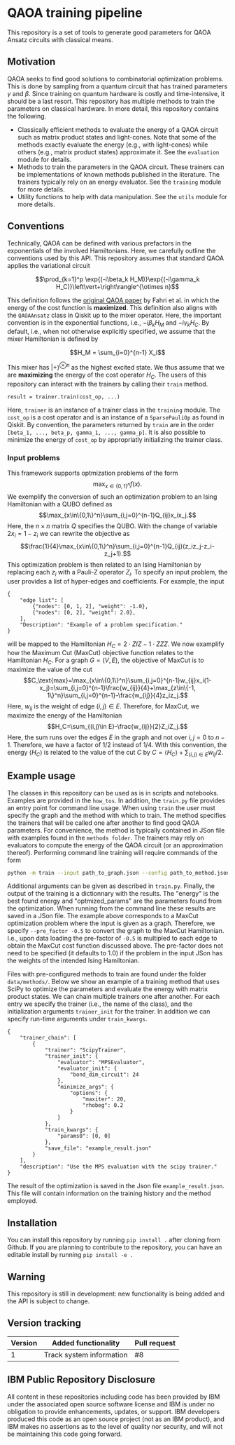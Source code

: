 # QAOA training pipeline
This repository is a set of tools to generate good parameters for QAOA Ansatz circuits with classical means.

## Motivation

QAOA seeks to find good solutions to combinatorial optimization problems.
This is done by sampling from a quantum circuit that has trained parameters $\gamma$ and $\beta$.
Since training on quantum hardware is costly and time-intensive, it should be a last resort.
This repository has multiple methods to train the parameters on classical hardware.
In more detail, this repository contains the following.

* Classically efficient methods to evaluate the energy of a QAOA circuit such as matrix product states and light-cones. Note that some of the methods exactly evaluate the energy (e.g., with light-cones) while others (e.g., matrix product states) approximate it.
  See the `evaluation` module for details.
* Methods to train the parameters in the QAOA circuit. These trainers can be implementations of
  known methods published in the literature. The trainers typically rely on an energy evaluator.
  See the `training` module for more details.
* Utility functions to help with data manipulation.
  See the `utils` module for more details.

## Conventions

Technically, QAOA can be defined with various prefactors in the exponentials of the involved Hamiltonians.
Here, we carefully outline the conventions used by this API.
This repository assumes that standard QAOA applies the variational circuit

$$\prod_{k=1}^p \exp{(-i\beta_k H_M)}\exp{(-i\gamma_k H_C)}\left\vert+\right\rangle^{\otimes n}$$
    
This definition follows the [original QAOA paper](https://arxiv.org/pdf/1411.4028) by Fahri et al. in which the energy of the cost function is **maximized**.
This definition also aligns with the `QAOAAnsatz` class in Qiskit up to the mixer operator.
Here, the important convention is in the exponential functions, i.e., $-i\beta_k H_M$ and $-i\gamma_k H_C$.
By default, i.e., when not otherwise explicitly specified, we assume that the mixer Hamiltonian is defined by

$$H_M = \sum_{i=0}^{n-1} X_i$$
    
This mixer has $\left\vert+\right\rangle^{\otimes n}$ as the highest excited state.
We thus assume that we are **maximizing** the energy of the cost operator $H_C$.
The users of this repository can interact with the trainers by calling their `train` method.
```
result = trainer.train(cost_op, ...)
```
Here, `trainer` is an instance of a trainer class in the `training` module.
The `cost_op` is a cost operator and is an instance of a `SparsePauliOp` as found in Qiskit.
By convention, the parameters returned by `train` are in the order `[beta_1, ..., beta_p, gamma_1, ..., gamma_p]`.
It is also possible to minimize the energy of `cost_op` by appropriatly initializing the trainer class.

### Input problems

This framework supports optmization problems of the form
$$\max_{x\in\{0,1\}^n}f(x).$$
We exemplify the conversion of such an optimization problem to an Ising Hamiltonian with a QUBO defined as
$$\max_{x\in\{0,1\}^n}\sum_{i,j=0}^{n-1}Q_{ij}x_ix_j.$$
Here, the $n\times n$ matrix $Q$ specifies the QUBO.
With the change of variable $2x_i=1-z_i$ we can rewrite the objective as
$$\frac{1}{4}\max_{x\in\{0,1\}^n}\sum_{i,j=0}^{n-1}Q_{ij}(z_iz_j-z_i-z_j+1).$$
This optimization problem is then related to an Ising Hamiltonian by replacing each $z_i$ with a Pauli-Z operator $Z_i$.
To specify an input problem, the user provides a list of hyper-edges and coefficients.
For example, the input
```
{
    "edge list": [
        {"nodes": [0, 1, 2], "weight": -1.0},
        {"nodes": [0, 2], "weight": 2.0},
    ],
    "Description": "Example of a problem specification."
}
```
will be mapped to the Hamiltonian $H_C=2\cdot ZIZ - 1\cdot ZZZ$.
We now examplify how the Maximum Cut (MaxCut) objective function relates to the Hamiltonian $H_C$.
For a graph $G=(V,E)$, the objective of MaxCut is to maximize the value of the cut
$$C_\text{max}=\max_{x\in\{0,1\}^n}\sum_{i,j=0}^{n-1}w_{ij}x_i(1-x_j)=\sum_{i,j=0}^{n-1}\frac{w_{ij}}{4}+\max_{z\in\{-1, 1\}^n}\sum_{i,j=0}^{n-1}-\frac{w_{ij}}{4}z_iz_j.$$
Here, $w_{ij}$ is the weight of edge $(i,j)\in E$.
Therefore, for MaxCut, we maximize the energy of the Hamiltonian
$$H_C=\sum_{(i,j)\in E}-\frac{w_{ij}}{2}Z_iZ_j.$$
Here, the sum runs over the edges $E$ in the graph and not over $i,j=0$ to $n-1$.
Therefore, we have a factor of $1/2$ instead of $1/4$.
With this convention, the energy $\langle H_C\rangle$ is related to the value of the cut $C$ by $C=\langle H_C\rangle+\sum_{(i,j)\in E}w_{ij}/2$.

## Example usage

The classes in this repository can be used as is in scripts and notebooks.
Examples are provided in the `how_tos`.
In addition, the `train.py` file provides an entry point for command line usage.
When using `train` the user must specify the graph and the method with which to train.
The method specifies the trainers that will be called one after another to find good QAOA parameters.
For convenience, the method is typically contained in JSon file with examples found in the `methods folder`.
The trainers may rely on evaluators to compute the energy of the QAOA circuit (or an approximation thereof).
Performing command line training will require commands of the form
```bash
python -m train --input path_to_graph.json --config path_to_method.json --save --save_dir dir_path --save_file results.json --pre_factor -0.5
```
Additional arguments can be given as described in `train.py`.
Finally, the output of the training is a dictionnary with the results.
The "energy" is the best found energy and "optmized_params" are the parameters found from the optimization.
When running from the command line these results are saved in a JSon file.
The example above corresponds to a MaxCut optimization problem where the input is given as a graph.
Therefore, we specify `--pre_factor -0.5` to convert the graph to the MaxCut Hamiltonian.
I.e., upon data loading the pre-factor of `-0.5` is multipled to each edge to obtain the MaxCut cost function discussed above.
The pre-factor does not need to be specified (it defaults to 1.0) if the problem in the input JSon has the weights of the intended Ising Hamiltonian.

Files with pre-configured methods to train are found under the folder `data/methods/`.
Below we show an example of a training method that uses SciPy to optimize the parameters and evaluate the energy with matrix product states.
We can chain multiple trainers one after another.
For each entry we specify the trainer (i.e., the name of the class), and the initialization arguments `trainer_init` for the trainer.
In addition we can specify run-time arguments under `train_kwargs`.
```
{
    "trainer_chain": [
        {
            "trainer": "ScipyTrainer",
            "trainer_init": {
                "evaluator": "MPSEvaluator",
                "evaluator_init": {
                    "bond_dim_circuit": 24
                },
                "minimize_args": {
                    "options": {
                        "maxiter": 20, 
                        "rhobeg": 0.2
                    }
                }
            },
            "train_kwargs": {
                "params0": [0, 0]
            },
            "save_file": "example_result.json"
        }
    ],
    "description": "Use the MPS evaluation with the scipy trainer."
}
```
The result of the optimization is saved in the Json file `example_result.json`.
This file will contain information on the training history and the method employed.

## Installation

You can install this repository by running `pip install .` after cloning from Github. 
If you are planning to contribute to the repository, you can have an editable install by running `pip install -e .`

## Warning

This repository is still in development: new functionality is being added and the API is subject to change.

## Version tracking

| Version | Added functionality      | Pull request |
|---------|--------------------------|--------------|
| 1       | Track system information |           #8 |

## IBM Public Repository Disclosure

All content in these repositories including code has been provided by IBM under the associated open source software license and IBM is under no obligation to provide enhancements, updates, or support. 
IBM developers produced this code as an open source project (not as an IBM product), and IBM makes no assertions as to the level of quality nor security, and will not be maintaining this code going forward.
